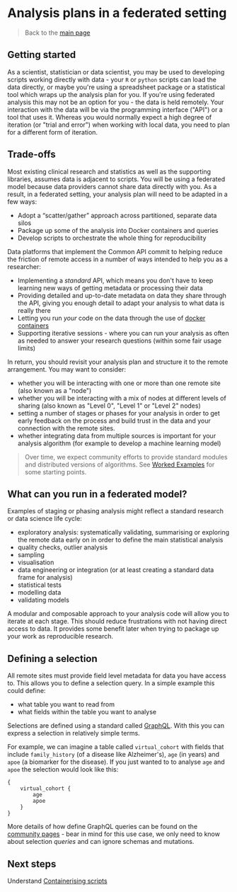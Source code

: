 # Analysis plans in a federated setting

> Back to the [main page](./User_Guide.md)

## Getting started

As a scientist, statistician or data scientist, you may be used to developing scripts working directly with data - your `R` or `python` scripts can load the data directly, or maybe you're using a spreadsheet package or a statistical tool which wraps up the analysis plan for you. If you're using federated analysis this may not be an option for you - the data is held remotely. Your interaction with the data will be via the programming interface ("API") or a tool that uses it. Whereas you would normally expect a high degree of iteration (or "trial and error") when working with local data, you need to plan for a different form of iteration.

## Trade-offs

Most existing clinical research and statistics as well as the supporting libraries, assumes data is adjacent to scripts. You will be using a federated model because data providers cannot share data directly with you. As a result, in a federated setting, your analysis plan will need to be adapted in a few ways:

- Adopt a “scatter/gather” approach across partitioned, separate data silos
- Package up some of the analysis into Docker containers and queries 
- Develop scripts to orchestrate the whole thing for reproducibility

Data platforms that implement the Common API commit to helping reduce the friction of remote access in a number of ways intended to help you as a researcher:

- Implementing a *standard* API, which means you don't have to keep learning new ways of getting metadata or processing their data
- Providing detailed and up-to-date metadata on data they share through the API, giving you enough detail to adapt your analysis to what data is really there
- Letting you run *your* code on the data through the use of [docker containers](https://www.docker.com/resources/what-container)
- Supporting iterative sessions - where you can run your analysis as often as needed to answer your research questions (within some fair usage limits)

In return, you should revisit your analysis plan and structure it to the remote arrangement. You may want to consider:

- whether you will be interacting with one or more than one remote site (also known as a "node") 
- whether you will be interacting with a mix of nodes at different levels of sharing (also known as "Level 0", "Level 1" or "Level 2" nodes)
- setting a number of stages or phases for your analysis in order to get early feedback on the process and build trust in the data and your connection with the remote sites.
- whether integrating data from multiple sources is important for your analysis algorithm (for example to develop a machine learning model)

> Over time, we expect community efforts to provide standard modules and distributed versions of algorithms. See [Worked Examples](https://github.com/federated-data-sharing/common-api-examples) for some starting points.

## What can you run in a federated model?

Examples of staging or phasing analysis might reflect a standard research or data science life cycle:

- exploratory analysis: systematically validating, summarising or exploring the remote data early on in order to define the main statistical analysis
- quality checks, outlier analysis
- sampling
- visualisation
- data engineering or integration (or at least creating a standard data frame for analysis)
- statistical tests
- modelling data
- validating models

A modular and composable approach to your analysis code will allow you to iterate at each stage. This should reduce frustrations with not having direct access to data. It provides some benefit later when trying to package up your work as reproducible research.

## Defining a selection

All remote sites must provide field level metadata for data you have access to. This allows you to define a selection query. In a simple example this could define:

- what table you want to read from
- what fields within the table you want to analyse

Selections are defined using a standard called [GraphQL](https://graphql.org/). With this you can express a selection in relatively simple terms.

For example, we can imagine a table called `virtual_cohort` with fields that include `family_history` (of a disease like Alzheimer's), `age` (in years) and `apoe` (a biomarker for the disease). If you just wanted to to analyse `age` and `apoe` the selection would look like this:
```
{
    virtual_cohort {
        age
        apoe
    }
}
```
More details of how define GraphQL queries can be found on the [community pages](https://graphql.org/learn/) - bear in mind for this use case, we only need to know about selection *queries* and can ignore schemas and mutations.

## Next steps

Understand [Containerising scripts](./User_Guide_Containerising_Tasks.md)